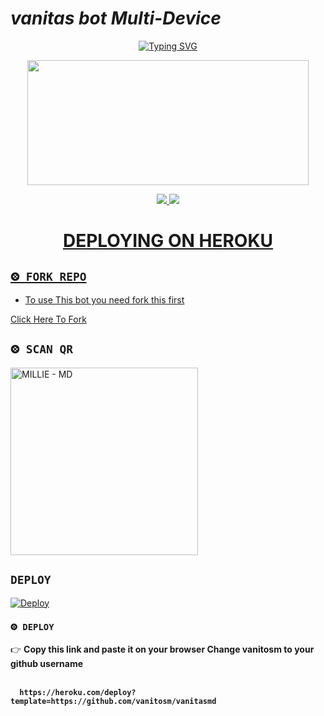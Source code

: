 
# *vanitas bot Multi-Device*
<div align="center">
  
[![Typing SVG](https://readme-typing-svg.herokuapp.com?font=Amiri&size=30&vCenter=true&lines=Hi+welcome+to+vanitas+bot)](https://git.io/typing-svg)
</div>
<div align="center">
  <img border-radius: 15px src="https://i.imgur.com/D4CwwgN.jpeg"(https://imgur.com/a/kXpaSXk)" width="450" height="200"/>

<p align="center">
  <a href="https://instagram.com/mohammed_Xf16"><img src="https://img.shields.io/badge/Instagram-E4405F?style=for-the-badge&logo=instagram&logoColor=white"/> 
  <a href="https://wa.me/212684684427"><img src="https://img.shields.io/badge/WhatsApp-25D366?style=for-the-badge&logo=whatsapp&logoColor=white" />
</p>
<div align="center">

# DEPLOYING ON HEROKU
  <div align="left">
   
## `⨷ FORK REPO`

- To use This bot you need fork this first <br>

[Click Here To Fork](https://github.com/vanitosm/vanitasmd/fork)

## `⨷ SCAN QR`

<a href="https://bit.ly/Millie-QR"><img title="MILLIE - MD" src="https://repl.it/badge/github/quiec/whatsasena" width="300"></a>

## `DEPLOY`

[![Deploy](https://www.herokucdn.com/deploy/button.svg)](https://heroku.com/deploy?template=https://github.com/vanitosm/vanitas)


### `⨷ DEPLOY`
  
  

👉 <b>Copy this link and paste it on your browser Change vanitosm to your github username<b> <br><br>
```
  https://heroku.com/deploy?template=https://github.com/vanitosm/vanitasmd
```
<br>

      
      
      
      

</div>


<div align="left">
  

